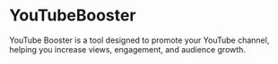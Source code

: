 # YouTubeBooster
YouTube Booster is a tool designed to promote your YouTube channel, helping you increase views, engagement, and audience growth.
